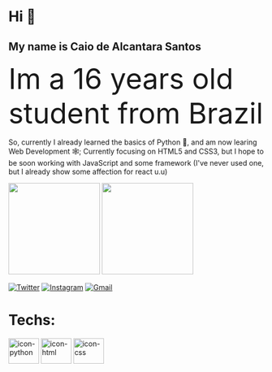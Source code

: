 # Hi 👋

## My name is Caio de Alcantara Santos

<span style="font-size: 4em;"> Im a 16 years old student from Brazil </span>

So, currently I already learned the basics of Python 🐍, and am now learing Web Development 🕸️;
Currently focusing on HTML5 and CSS3, but I hope to be soon working with JavaScript and some framework (I've never used one, but I already show some affection for react u.u)

<img height="180em" src="https://github-readme-stats.vercel.app/api?username=caio-alcantara&show_icons=true&theme=tokyonight"/>
<img height="180em" src="https://github-readme-stats.vercel.app/api/top-langs/?username=caio-alcantara&layout=compact&theme=tokyonight"/>

[![Twitter](https://img.shields.io/badge/Twitter-1DA1F2?style=for-the-badge&logo=twitter&logoColor=white)](https://twitter.com/caiiuu3)
[![Instagram](https://img.shields.io/badge/Instagram-E4405F?style=for-the-badge&logo=instagram&logoColor=white)](https://www.instagram.com/caiiu_3/)
[![Gmail](https://img.shields.io/badge/Gmail-D14836?style=for-the-badge&logo=gmail&logoColor=white)](mailto:caioalcantarasantos3@gmail.com)


# Techs: 
<div>
  <img align="center" alt="icon-python" height="50" width="60" src="https://cdn.jsdelivr.net/gh/devicons/devicon/icons/python/python-original.svg" />
  <img align="center" alt="icon-html" height="50" width="60" src="https://cdn.jsdelivr.net/gh/devicons/devicon/icons/html5/html5-original.svg" />
  <img align="center" alt="icon-css" height="50" width="60" src="https://cdn.jsdelivr.net/gh/devicons/devicon/icons/css3/css3-original.svg" />
</div>
